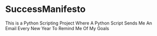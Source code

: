 # SuccessManifesto
This is a Python Scripting Project Where A Python Script Sends Me An Email Every New Year To Remind Me Of My Goals
